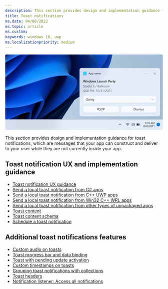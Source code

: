 ```yaml
---
description: This section provides design and implementation guidance for toast notifications, which are messages that your app can construct and deliver to your user while they are not currently inside your app. 
title: Toast notifications
ms.date: 04/08/2022
ms.topic: article
ms.custom: 
keywords: windows 10, uwp
ms.localizationpriority: medium
---
```



![A screen capture showing a toast notification above the task bar. The notification is a reminder for an event. The app name, event name, event time, and event location are shown. A selection input displays the currently selected value, "Going". There are two buttons labeled "RSVP" and "Dismiss"](../../images/shell-1x.png)

This section provides design and implementation guidance for toast notifications, which are messages that your app can construct and deliver to your user while they are not currently inside your app.

## Toast notification UX and implementation guidance

- [Toast notification UX guidance](toast-ux-guidance.md)
- [Send a local toast notification from C# apps](send-local-toast.md)
- [Send a local toast notification from C++ UWP apps](send-local-toast-cpp-uwp.md)
- [Send a local toast notification from Win32 C++ WRL apps](send-local-toast-desktop-cpp-wrl.md)
- [Send a local toast notification from other types of unpackaged apps](send-local-toast-other-apps.md)
- [Toast content](adaptive-interactive-toasts.md)
- [Toast content schema](toast-schema.md)
- [Schedule a toast notification](scheduled-toast.md)

## Additional toast notifications features

- [Custom audio on toasts](custom-audio-on-toasts.md)
- [Toast progress bar and data binding](toast-progress-bar.md)
- [Toast with pending update activation](toast-pending-update.md)
- [Custom timestamps on toasts](custom-timestamps-on-toasts.md)
- [Grouping toast notifications with collections](toast-collections.md)
- [Toast headers](toast-headers.md)
- [Notification listener: Access all notifications](notification-listener.md)